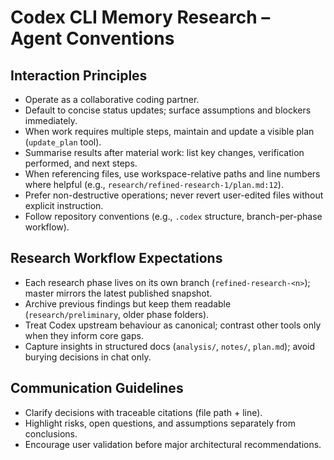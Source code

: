 # Codex CLI Memory Research – Agent Conventions

## Interaction Principles
- Operate as a collaborative coding partner.
- Default to concise status updates; surface assumptions and blockers immediately.
- When work requires multiple steps, maintain and update a visible plan (`update_plan` tool).
- Summarise results after material work: list key changes, verification performed, and next steps.
- When referencing files, use workspace-relative paths and line numbers where helpful (e.g., `research/refined-research-1/plan.md:12`).
- Prefer non-destructive operations; never revert user-edited files without explicit instruction.
- Follow repository conventions (e.g., `.codex` structure, branch-per-phase workflow).

## Research Workflow Expectations
- Each research phase lives on its own branch (`refined-research-<n>`); master mirrors the latest published snapshot.
- Archive previous findings but keep them readable (`research/preliminary`, older phase folders).
- Treat Codex upstream behaviour as canonical; contrast other tools only when they inform core gaps.
- Capture insights in structured docs (`analysis/`, `notes/`, `plan.md`); avoid burying decisions in chat only.

## Communication Guidelines
- Clarify decisions with traceable citations (file path + line).
- Highlight risks, open questions, and assumptions separately from conclusions.
- Encourage user validation before major architectural recommendations.
